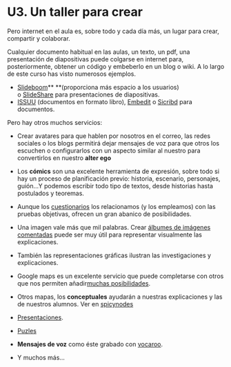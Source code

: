 
# U3. Un taller para crear

Pero internet en el aula es, sobre todo y cada día más, un lugar para crear, compartir y colaborar.

Cualquier documento habitual en las aulas, un texto, un pdf, una presentación de diapositivas puede colgarse en internet para, posteriormente, obtener un código y embeberlo en un blog o wiki. A lo largo de este curso has visto numerosos ejemplos.

- [Slideboom](http://www.slideboom.com/)** **(proporciona más espacio a los usuarios) o [SlideShare](http://www.slideshare.net/) para presentaciones de diapositivas.
- [ISSUU](http://issuu.com/home) (documentos en formato libro), [Embedit](http://embedit.in/) o [Sicribd](http://www.scribd.com/) para documentos.

Pero hay otros muchos servicios:

- Crear avatares para que hablen por nosotros en el correo, las redes sociales o los blogs permitirá dejar mensajes de voz para que otros los escuchen o configurarlos con un aspecto similar al nuestro para convertirlos en nuestro **alter ego**
- Los **cómics** son una excelente herramienta de expresión, sobre todo si hay un proceso de planificación previo: historia, escenario, personajes, guión...Y podemos escribir todo tipo de textos, desde historias hasta postulados y teoremas.
- Aunque los [cuestionarios](https://catedu.github.io/curso-google-drive/interfaz-de-formularios-de-google.html) los relacionamos (y los empleamos) con las pruebas objetivas, ofrecen un gran abanico de posibilidades.
- Una imagen vale más que mil palabras. Crear [álbumes de imágenes comentadas](http://jr20.mifotoblog.com/) puede ser muy útil para representar visualmente las explicaciones.
- También las representaciones gráficas ilustran las investigaciones y explicaciones.
- Google maps es un excelente servicio que puede completarse con otros que nos permiten añadir[muchas posibilidades](https://catedu.github.io/curso-google-drive/google-my-maps.html).
- Otros mapas, los **conceptuales** ayudarán a nuestras explicaciones y las de nuestros alumnos. Ver en [spicynodes](http://www.spicynodes.org/a/954d2766870d4b8177a0c19c5e193054)
- [Presentaciones](https://catedu.github.io/curso-google-drive/creando-una-presentacion.html).
- [Puzles](http://www.imagechef.com/ic/es/poem/)

- **Mensajes de voz** como éste grabado con [vocaroo](http://vocaroo.com/).
- Y muchos más...

